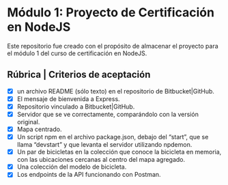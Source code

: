# Módulo 1: Proyecto de Certificación en NodeJS
Este repositorio fue creado con el propósito de almacenar el proyecto para el módulo 1 del curso de certificación en NodeJS.

## Rúbrica | Criterios de aceptación
- [x] un archivo README (sólo texto) en el repositorio de Bitbucket|GitHub.
- [x] El mensaje de bienvenida a Express.
- [x] Repositorio vinculado a Bitbucket|GitHub.
- [x] Servidor que se ve correctamente, comparándolo con la versión original.
- [x] Mapa centrado.
- [x] Un script npm en el archivo package.json, debajo del “start”, que se llama “devstart” y que levanta el servidor utilizando npdemon.
- [x] Un par de bicicletas en la colección que conoce la bicicleta en memoria, con las ubicaciones cercanas al centro del mapa agregado.
- [x] Una colección del modelo de bicicleta.
- [x] Los endpoints de la API funcionando con Postman.